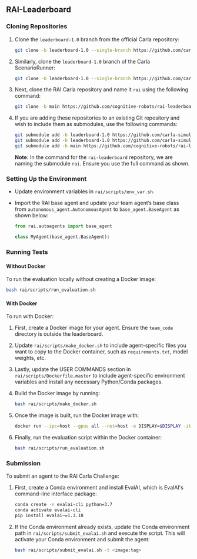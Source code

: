 ## RAI-Leaderboard

### Cloning Repositories

1. Clone the `leaderboard-1.0` branch from the official Carla repository:
    ```bash
    git clone -b leaderboard-1.0 --single-branch https://github.com/carla-simulator/leaderboard.git
    ```

2. Similarly, clone the `leaderboard-1.0` branch of the Carla ScenarioRunner:
    ```bash
    git clone -b leaderboard-1.0 --single-branch https://github.com/carla-simulator/scenario_runner.git
    ```

3. Next, clone the RAI Carla repository and name it `rai` using the following command:
    ```bash
    git clone -b main https://github.com/cognitive-robots/rai-leaderboard.git rai
    ```

4. If you are adding these repositories to an existing Git repository and wish to include them as submodules, use the following commands:
    ```bash
    git submodule add -b leaderboard-1.0 https://github.com/carla-simulator/leaderboard.git
    git submodule add -b leaderboard-1.0 https://github.com/carla-simulator/scenario_runner.git
    git submodule add -b main https://github.com/cognitive-robots/rai-leaderboard.git rai
    ```

    **Note:** In the command for the `rai-leaderboard` repository, we are naming the submodule `rai`. Ensure you use the full command as shown.



### Setting Up the Environment

- Update environment variables in `rai/scripts/env_var.sh`.

- Import the RAI base agent and update your team agent’s base class from `autonomous_agent.AutonomousAgent` to `base_agent.BaseAgent` as shown below:
    ```python
    from rai.autoagents import base_agent
    
    class MyAgent(base_agent.BaseAgent):
    ```



### Running Tests

#### Without Docker

To run the evaluation locally without creating a Docker image:
```bash
bash rai/scripts/run_evaluation.sh
```

#### With Docker

To run with Docker:

1. First, create a Docker image for your agent. Ensure the `team_code` directory is outside the leaderboard.

2. Update `rai/scripts/make_docker.sh` to include agent-specific files you want to copy to the Docker container, such as `requirements.txt`, model weights, etc.

3. Lastly, update the USER COMMANDS section in `rai/scripts/Dockerfile.master` to include agent-specific environment variables and install any necessary Python/Conda packages.

4. Build the Docker image by running:
    ```bash
    bash rai/scripts/make_docker.sh
    ```

5. Once the image is built, run the Docker image with:
    ```bash
    docker run --ipc=host --gpus all --net=host -e DISPLAY=$DISPLAY -it -e SDL_VIDEODRIVER=x11 -v /tmp/.X11-unix:/tmp/.X11-unix <image:tag> /bin/bash
    ```

6. Finally, run the evaluation script within the Docker container:
    ```bash
    bash rai/scripts/run_evaluation.sh
    ```



### Submission

To submit an agent to the RAI Carla Challenge:

1. First, create a Conda environment and install EvalAI, which is EvalAI's command-line interface package:
    ```bash
    conda create -n evalai-cli python=3.7
    conda activate evalai-cli
    pip install evalai~=1.3.18
    ```

2. If the Conda environment already exists, update the Conda environment path in `rai/scripts/submit_evalai.sh` and execute the script. This will activate your Conda environment and submit the agent:
    ```bash
    bash rai/scripts/submit_evalai.sh -t <image:tag>
    ```
